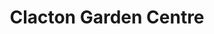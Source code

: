 ---
title: "Clacton Garden Centre"
url: /clacton-on-sea/clacton-garden-centre/
shop: garden centre
---